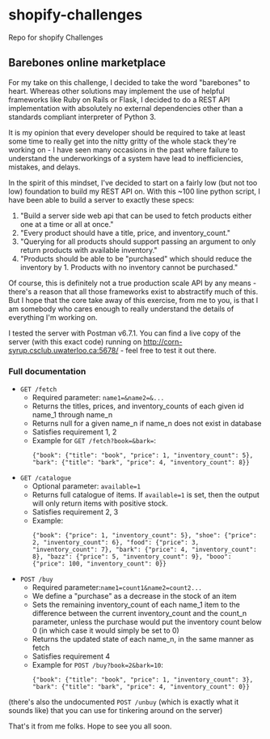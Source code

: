 # shopify-challenges
Repo for shopify Challenges

## Barebones online marketplace

For my take on this challenge, I decided to take the word "barebones" to heart. 
Whereas other solutions may implement the use of helpful frameworks like Ruby on 
Rails or Flask, I decided to do a REST API implementation with absolutely no 
external dependencies other than a standards compliant interpreter of Python 3.

It is my opinion that every developer should be required to take at least some time
to really get into the nitty gritty of the whole stack they're working on - I have seen
many occasions in the past where failure to understand the underworkings of a system have
lead to inefficiencies, mistakes, and delays.

In the spirit of this mindset, I've decided to start on a fairly low (but not too low) foundation to build my REST API on.
With this ~100 line python script, I have been able to build a server to exactly these specs:

1. "Build a server side web api that can be used to fetch products either one at a time or all at once."
2. "Every product should have a title, price, and inventory_count."
3. "Querying for all products should support passing an argument to only return products with available inventory."
4. "Products should be able to be "purchased" which should reduce the inventory by 1. Products with no inventory cannot be
    purchased."

Of course, this is definitely not a true production scale API by any means - there's a reason that all those frameworks exist
to abstractify much of this. But I hope that the core take away of this exercise, from me to you, is that I am somebody who
cares enough to really understand the details of everything I'm working on.

I tested the server with Postman v6.7.1. You can find a live copy of the server (with this exact code) running on
http://corn-syrup.csclub.uwaterloo.ca:5678/ - feel free to test it out there.

### Full documentation

- `GET /fetch`
  - Required parameter: `name1=&name2=&...`
  - Returns the titles, prices, and inventory_counts of each given id name_1 through name_n
  - Returns null for a given name_n if name_n does not exist in database
  - Satisfies requirement 1, 2
  - Example for `GET /fetch?book=&bark=`:
    ```
    {"book": {"title": "book", "price": 1, "inventory_count": 5}, "bark": {"title": "bark", "price": 4, "inventory_count": 8}}
    ```
- `GET /catalogue`
  - Optional parameter: `available=1`
  - Returns full catalogue of items. If `available=1` is set, then the output 
      will only return items with positive stock.
  - Satisfies requirement 2, 3
  - Example:
    ```
    {"book": {"price": 1, "inventory_count": 5}, "shoe": {"price": 2, "inventory_count": 6}, "food": {"price": 3, "inventory_count": 7}, "bark": {"price": 4, "inventory_count": 8}, "bazz": {"price": 5, "inventory_count": 9}, "booo": {"price": 100, "inventory_count": 0}}
    ```
- `POST /buy`
  - Required parameter:`name1=count1&name2=count2...`
  - We define a "purchase" as a decrease in the stock of an item
  - Sets the remaining inventory_count of each name_1 item to the difference between the current inventory_count and the count_n
    parameter, unless the purchase would put the inventory count below 0 (in which case it would simply be set to 0)
  - Returns the updated state of each name_n, in the same manner as fetch
  - Satisfies requirement 4
  - Example for `POST /buy?book=2&bark=10`:
    ```
    {"book": {"title": "book", "price": 1, "inventory_count": 3}, "bark": {"title": "bark", "price": 4, "inventory_count": 0}}
    ```
 
 (there's also the undocumented `POST /unbuy` (which is exactly what it sounds like) that you can use for tinkering around on the server)
 
 That's it from me folks. Hope to see you all soon.
